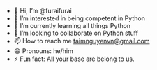 - 👋 Hi, I’m @furaifurai
- 👀 I’m interested in being competent in Python
- 🌱 I’m currently learning all things Python
- 💞️ I’m looking to collaborate on Python stuff
- 📫 How to reach me taimnguyenvn@gmail.com
- 😄 Pronouns: he/him
- ⚡ Fun fact: All your base are belong to us.

<!---
furaifurai/furaifurai is a ✨ special ✨ repository because its `README.md` (this file) appears on your GitHub profile.
You can click the Preview link to take a look at your changes.
--->
